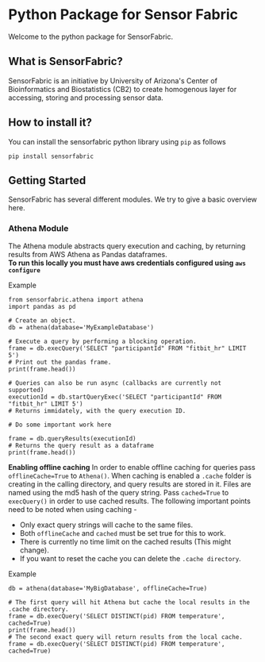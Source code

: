 # Python Package for Sensor Fabric

Welcome to the python package for SensorFabric. 

## What is SensorFabric?

SensorFabric is an initiative by University of Arizona's Center of Bioinformatics and Biostatistics (CB2)
to create homogenous layer for accessing, storing and processing sensor data.

## How to install it?

You can install the sensorfabric python library using `pip` as follows
```
pip install sensorfabric
```

## Getting Started

SensorFabric has several different modules. We try to give a basic overview here.

### Athena Module
The Athena module abstracts query execution and caching, by returning results from AWS Athena
as Pandas dataframes. </br>
**To run this locally you must have aws credentials configured using `aws configure`**

Example
```
from sensorfabric.athena import athena
import pandas as pd

# Create an object.
db = athena(database='MyExampleDatabase')

# Execute a query by performing a blocking operation.
frame = db.execQuery('SELECT "participantId" FROM "fitbit_hr" LIMIT 5')
# Print out the pandas frame.
print(frame.head())

# Queries can also be run async (callbacks are currently not supported)
executionId = db.startQueryExec('SELECT "participantId" FROM "fitbit_hr" LIMIT 5')
# Returns immidately, with the query execution ID. 

# Do some important work here

frame = db.queryResults(executionId)
# Returns the query result as a dataframe
print(frame.head()) 
```

**Enabling offline caching**
In order to enable offline caching for queries pass `offlineCache=True` to `Athena()`.
When caching is enabled a `.cache` folder is creating in the calling directory, and query
results are stored in it. Files are named using the md5 hash of the query string. 
Pass `cached=True` to `execQuery()` in order to use cached results. The following important
points need to be noted when using caching -
* Only exact query strings will cache to the same files.
* Both `offlineCache` and `cached` must be set true for this to work.
* There is currently no time limit on the cached results (This might change). 
* If you want to reset the cache you can delete the `.cache directory`.

Example
```
db = athena(database='MyBigDatabase', offlineCache=True)

# The first query will hit Athena but cache the local results in the .cache directory.
frame = db.execQuery('SELECT DISTINCT(pid) FROM temperature', cached=True)
print(frame.head())
# The second exact query will return results from the local cache.
frame = db.execQuery('SELECT DISTINCT(pid) FROM temperature', cached=True)
```
